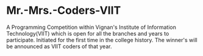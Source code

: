 # Mr.-Mrs.-Coders-VIIT
A Programming Competition within Vignan's Institute of Information Technology(VIIT) which is open for all the branches and years to participate.
Initiated for the first time in the college history.
The winner's will be announced as VIIT coders of that year.

